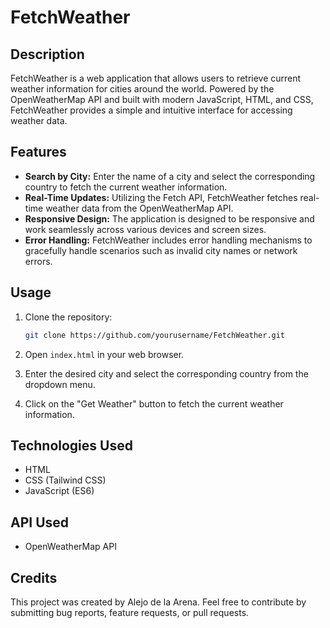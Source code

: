 # FetchWeather

## Description

FetchWeather is a web application that allows users to retrieve current weather information for cities around the world. Powered by the OpenWeatherMap API and built with modern JavaScript, HTML, and CSS, FetchWeather provides a simple and intuitive interface for accessing weather data.

## Features

- **Search by City:** Enter the name of a city and select the corresponding country to fetch the current weather information.
- **Real-Time Updates:** Utilizing the Fetch API, FetchWeather fetches real-time weather data from the OpenWeatherMap API.
- **Responsive Design:** The application is designed to be responsive and work seamlessly across various devices and screen sizes.
- **Error Handling:** FetchWeather includes error handling mechanisms to gracefully handle scenarios such as invalid city names or network errors.

## Usage

1. Clone the repository:

    ```bash
    git clone https://github.com/yourusername/FetchWeather.git
    ```

2. Open `index.html` in your web browser.

3. Enter the desired city and select the corresponding country from the dropdown menu.

4. Click on the "Get Weather" button to fetch the current weather information.

## Technologies Used

- HTML
- CSS (Tailwind CSS)
- JavaScript (ES6)

## API Used

- OpenWeatherMap API

## Credits

This project was created by Alejo de la Arena. Feel free to contribute by submitting bug reports, feature requests, or pull requests.


